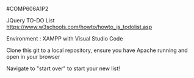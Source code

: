 #COMP606A1P2

JQuery TO-DO List
https://www.w3schools.com/howto/howto_js_todolist.asp


Environment : XAMPP with Visual Studio Code

Clone this git to a local repository, ensure you have Apache running and open in your browser

Navigate to "start over" to start your new list!
